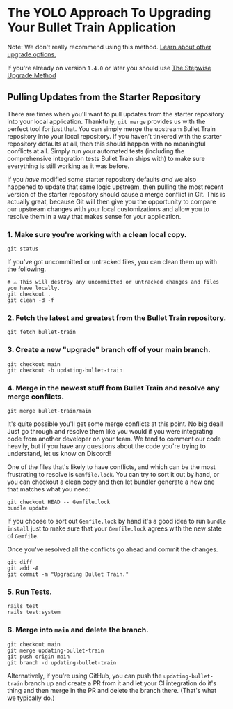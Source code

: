 # The YOLO Approach To Upgrading Your Bullet Train Application

<div class="rounded-md border bg-amber-100 border-amber-200 py-4 px-5 mb-3 not-prose">
  <p class="text-sm text-amber-800 font-light mb-2">
    Note: We don't really recommend using this method.
    <a href="/docs/upgrades/options">Learn about other upgrade options.</a>
  </p>
  <p class="text-sm text-amber-800 font-light">
    If you're already on version <code>1.4.0</code> or later you should use
    <a href="/docs/upgrades">The Stepwise Upgrade Method</a>
  </p>
</div>

## Pulling Updates from the Starter Repository

There are times when you'll want to pull updates from the starter repository into your local application. Thankfully, `git merge` provides us with the perfect tool for just that. You can simply merge the upstream Bullet Train repository into your local repository. If you haven’t tinkered with the starter repository defaults at all, then this should happen with no meaningful conflicts at all. Simply run your automated tests (including the comprehensive integration tests Bullet Train ships with) to make sure everything is still working as it was before.

If you _have_ modified some starter repository defaults _and_ we also happened to update that same logic upstream, then pulling the most recent version of the starter repository should cause a merge conflict in Git. This is actually great, because Git will then give you the opportunity to compare our upstream changes with your local customizations and allow you to resolve them in a way that makes sense for your application.

### 1. Make sure you're working with a clean local copy.

```
git status
```

If you've got uncommitted or untracked files, you can clean them up with the following.

```
# ⚠️ This will destroy any uncommitted or untracked changes and files you have locally.
git checkout .
git clean -d -f
```

### 2. Fetch the latest and greatest from the Bullet Train repository.

```
git fetch bullet-train
```

### 3. Create a new "upgrade" branch off of your main branch.

```
git checkout main
git checkout -b updating-bullet-train
```

### 4. Merge in the newest stuff from Bullet Train and resolve any merge conflicts.

```
git merge bullet-train/main
```

It's quite possible you'll get some merge conflicts at this point. No big deal! Just go through and resolve them like you would if you were integrating code from another developer on your team. We tend to comment our code heavily, but if you have any questions about the code you're trying to understand, let us know on Discord!

One of the files that's likely to have conflicts, and which can be the most frustrating to resolve is
`Gemfile.lock`. You can try to sort it out by hand, or you can checkout a clean copy and then let bundler
generate a new one that matches what you need:

```
git checkout HEAD -- Gemfile.lock
bundle update
```

If you choose to sort out `Gemfile.lock` by hand it's a good idea to run `bundle install` just to make
sure that your `Gemfile.lock` agrees with the new state of `Gemfile`.

Once you've resolved all the conflicts go ahead and commit the changes.

```
git diff
git add -A
git commit -m "Upgrading Bullet Train."
```

### 5. Run Tests.

```
rails test
rails test:system
```

### 6. Merge into `main` and delete the branch.

```
git checkout main
git merge updating-bullet-train
git push origin main
git branch -d updating-bullet-train
```

Alternatively, if you're using GitHub, you can push the `updating-bullet-train` branch up and create a PR from it and let your CI integration do it's thing and then merge in the PR and delete the branch there. (That's what we typically do.)
